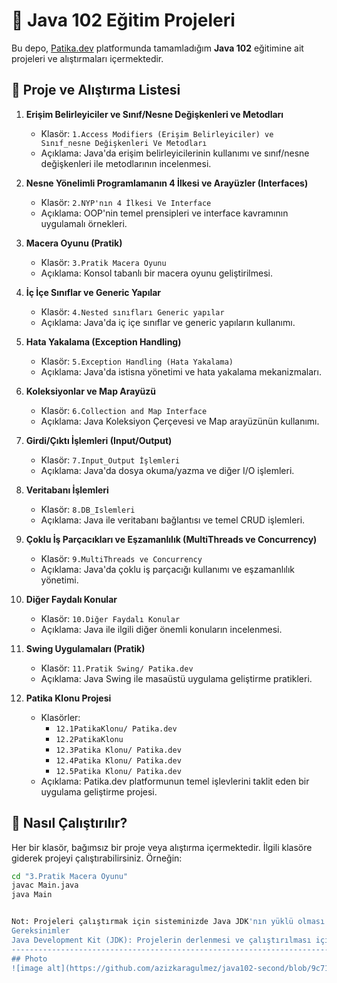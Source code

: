 

# 📘 Java 102 Eğitim Projeleri

Bu depo, [Patika.dev](https://www.patika.dev) platformunda tamamladığım **Java 102** eğitimine ait projeleri ve alıştırmaları içermektedir.

## 📂 Proje ve Alıştırma Listesi

1. **Erişim Belirleyiciler ve Sınıf/Nesne Değişkenleri ve Metodları**
   - Klasör: `1.Access Modifiers (Erişim Belirleyiciler) ve Sınıf_nesne Değişkenleri Ve Metodları`
   - Açıklama: Java'da erişim belirleyicilerinin kullanımı ve sınıf/nesne değişkenleri ile metodlarının incelenmesi.

2. **Nesne Yönelimli Programlamanın 4 İlkesi ve Arayüzler (Interfaces)**
   - Klasör: `2.NYP'nın 4 İlkesi Ve Interface`
   - Açıklama: OOP'nin temel prensipleri ve interface kavramının uygulamalı örnekleri.

3. **Macera Oyunu (Pratik)**
   - Klasör: `3.Pratik Macera Oyunu`
   - Açıklama: Konsol tabanlı bir macera oyunu geliştirilmesi.

4. **İç İçe Sınıflar ve Generic Yapılar**
   - Klasör: `4.Nested sınıfları Generic yapılar`
   - Açıklama: Java'da iç içe sınıflar ve generic yapıların kullanımı.

5. **Hata Yakalama (Exception Handling)**
   - Klasör: `5.Exception Handling (Hata Yakalama)`
   - Açıklama: Java'da istisna yönetimi ve hata yakalama mekanizmaları.

6. **Koleksiyonlar ve Map Arayüzü**
   - Klasör: `6.Collection and Map Interface`
   - Açıklama: Java Koleksiyon Çerçevesi ve Map arayüzünün kullanımı.

7. **Girdi/Çıktı İşlemleri (Input/Output)**
   - Klasör: `7.Input_Output İşlemleri`
   - Açıklama: Java'da dosya okuma/yazma ve diğer I/O işlemleri.

8. **Veritabanı İşlemleri**
   - Klasör: `8.DB_Islemleri`
   - Açıklama: Java ile veritabanı bağlantısı ve temel CRUD işlemleri.

9. **Çoklu İş Parçacıkları ve Eşzamanlılık (MultiThreads ve Concurrency)**
   - Klasör: `9.MultiThreads ve Concurrency`
   - Açıklama: Java'da çoklu iş parçacığı kullanımı ve eşzamanlılık yönetimi.

10. **Diğer Faydalı Konular**
    - Klasör: `10.Diğer Faydalı Konular`
    - Açıklama: Java ile ilgili diğer önemli konuların incelenmesi.

11. **Swing Uygulamaları (Pratik)**
    - Klasör: `11.Pratik Swing/ Patika.dev`
    - Açıklama: Java Swing ile masaüstü uygulama geliştirme pratikleri.

12. **Patika Klonu Projesi**
    - Klasörler:
      - `12.1PatikaKlonu/ Patika.dev`
      - `12.2PatikaKlonu`
      - `12.3Patika Klonu/ Patika.dev`
      - `12.4Patika Klonu/ Patika.dev`
      - `12.5Patika Klonu/ Patika.dev`
    - Açıklama: Patika.dev platformunun temel işlevlerini taklit eden bir uygulama geliştirme projesi.

## 🚀 Nasıl Çalıştırılır?

Her bir klasör, bağımsız bir proje veya alıştırma içermektedir. İlgili klasöre giderek projeyi çalıştırabilirsiniz. Örneğin:

```bash
cd "3.Pratik Macera Oyunu"
javac Main.java
java Main


Not: Projeleri çalıştırmak için sisteminizde Java JDK'nın yüklü olması gerekmektedir.
Gereksinimler
Java Development Kit (JDK): Projelerin derlenmesi ve çalıştırılması için gereklidir.
-----------------------------------------------------------------------------------------------
## Photo
![image alt](https://github.com/azizkaragulmez/java102-second/blob/9c7158459dbad0913b3bc0efbc892519a254a639/1.PNG)
